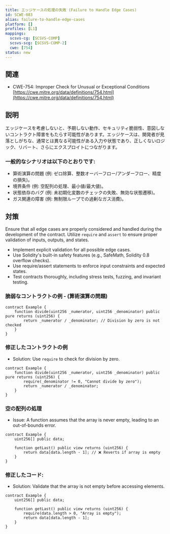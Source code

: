 ```yaml
---
title: エッジケースの処理の失敗 (Failure to Handle Edge Cases)
id: SCWE-083
alias: failure-to-handle-edge-cases
platform: []
profiles: [L1]
mappings:
  scsvs-cg: [SCSVS-COMP]
  scsvs-scg: [SCSVS-COMP-2]
  cwe: [754]
status: new
---
```


## 関連
- CWE-754: Improper Check for Unusual or Exceptional Conditions
  [https://cwe.mitre.org/data/definitions/754.html](https://cwe.mitre.org/data/definitions/754.html)

## 説明
エッジケースを考慮しないと、予期しない動作、セキュリティ脆弱性、意図しないコントラクト障害をもたらす可能性があります。エッジケースは、開発者が見落としがちな、通常とは異なる可能性がある入力や状態であり、正しくないロジック、リバート、さらにエクスプロイトにつながります。

### 一般的なシナリオは以下のとおりです:

- 算術演算の問題 (例: ゼロ除算、整数オーバーフロー/アンダーフロー、精度の損失)。
- 境界条件 (例: 空配列の処理、最小値/最大値)。
- 状態依存のバグ (例: 未初期化変数のチェックの失敗、無効な状態遷移)。
- ガス関連の障害 (例: 無制限ループでの過剰なガス消費)。

## 対策
Ensure that all edge cases are properly considered and handled during the development of the contract. Utilize `require` and `assert` to ensure proper validation of inputs, outputs, and states.
- Implement explicit validation for all possible edge cases.
- Use Solidity's built-in safety features (e.g., SafeMath, Solidity 0.8 overflow checks).
- Use require/assert statements to enforce input constraints and expected states.
- Test contracts thoroughly, including stress tests, fuzzing, and invariant testing.



### 脆弱なコントラクトの例 - (算術演算の問題)
```solidity
contract Example {
    function divide(uint256 _numerator, uint256 _denominator) public pure returns (uint256) {
        return _numerator / _denominator; // Division by zero is not checked
    }
}
```
### 修正したコントラクトの例
- Solution: Use `require` to check for division by zero.
```solidity
contract Example {
    function divide(uint256 _numerator, uint256 _denominator) public pure returns (uint256) {
        require(_denominator != 0, "Cannot divide by zero");
        return _numerator / _denominator;
    }
}
```

### 空の配列の処理
- Issue: A function assumes that the array is never empty, leading to an out-of-bounds error.

```solidity
contract Example {
    uint256[] public data;

    function getLast() public view returns (uint256) {
        return data[data.length - 1]; // ❌ Reverts if array is empty
    }
}
```

### 修正したコード:
-  Solution: Validate that the array is not empty before accessing elements.
```solidity
contract Example {
    uint256[] public data;

    function getLast() public view returns (uint256) {
        require(data.length > 0, "Array is empty");
        return data[data.length - 1];
    }
}
```
